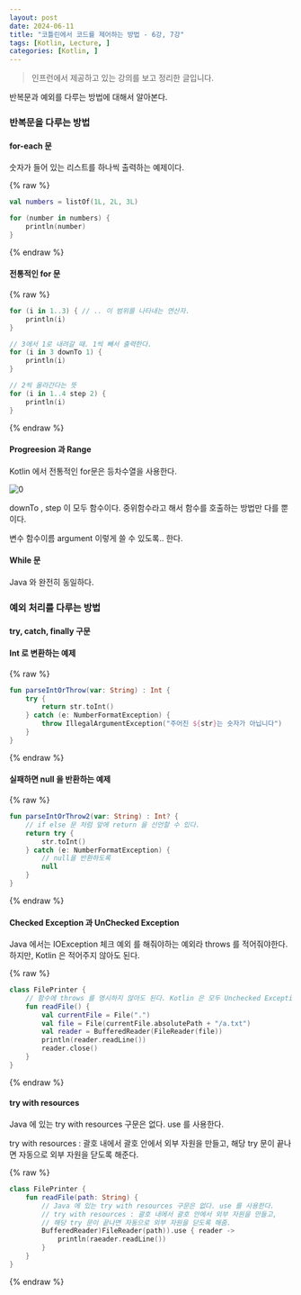 ```yaml
---
layout: post
date: 2024-06-11
title: "코틀린에서 코드를 제어하는 방법 - 6강, 7강"
tags: [Kotlin, Lecture, ]
categories: [Kotlin, ]
---
```



> 인프런에서 제공하고 있는 강의를 보고 정리한 글입니다.


반복문과 예외를 다루는 방법에 대해서 알아본다.



### 반복문을 다루는 방법



#### for-each 문 


숫자가 들어 있는 리스트를 하나씩 출력하는 예제이다. 



{% raw %}
```kotlin
val numbers = listOf(1L, 2L, 3L)

for (number in numbers) {
	println(number)
}
```
{% endraw %}




#### 전통적인 for 문



{% raw %}
```kotlin
for (i in 1..3) { // .. 이 범위를 나타내는 연산자.
	println(i)
}

// 3에서 1로 내려갈 때. 1씩 빼서 출력한다.
for (i in 3 downTo 1) {
	println(i)
}

// 2씩 올라간다는 뜻
for (i in 1..4 step 2) {
	println(i)
}
```
{% endraw %}




#### **Progreesion 과 Range**


Kotlin 에서 전통적인 for문은 등차수열을 사용한다.


![0](/assets/img/2024-06-11-코틀린에서-코드를 제어하는-방법---6강,-7강.md/0.png)


downTo , step 이 모두 함수이다. 중위함수라고 해서 함수를 호출하는 방법만 다를 뿐이다.


변수 함수이름 argument 이렇게 쓸 수 있도록.. 한다.



#### **While 문**


Java 와 완전히 동일하다.



### **예외 처리를 다루는 방법**



#### **try, catch, finally 구문**



#### **Int 로 변환하는 예제**



{% raw %}
```kotlin
fun parseIntOrThrow(var: String) : Int {
	try {
    	return str.toInt()
    } catch (e: NumberFormatException) {
		throw IllegalArgumentException("주어진 ${str}는 숫자가 아닙니다")
    }
}
```
{% endraw %}




#### **실패하면 null 을 반환하는 예제**



{% raw %}
```kotlin
fun parseIntOrThrow2(var: String) : Int? {
	// if else 문 처럼 앞에 return 을 선언할 수 있다.
	return try {
    	str.toInt()
    } catch (e: NumberFormatException) {
    	// null을 반환하도록
       	null
    }
}
```
{% endraw %}




#### **Checked Exception 과 UnChecked Exception**


Java 에서는 IOException 체크 예외 를 해줘야하는 예외라 throws 를 적어줘야한다. 하지만, Kotlin 은 적어주지 않아도 된다.



{% raw %}
```kotlin
class FilePrinter {
	// 함수에 throws 를 명시하지 않아도 된다. Kotlin 은 모두 Unchecked Exception 으로 간주한다.
	fun readFile() {
    	val currentFile = File(".")
        val file = File(currentFile.absolutePath + "/a.txt")
        val reader = BufferedReader(FileReader(file))
        println(reader.readLine())
        reader.close()
    }
}
```
{% endraw %}




#### **try with resources**


Java 에 있는 try with resources 구문은 없다. use 를 사용한다.


try with resources : 괄호 내에서 괄호 안에서 외부 자원을 만들고, 해당 try 문이 끝나면 자동으로 외부 자원을 닫도록 해준다.



{% raw %}
```kotlin
class FilePrinter {
	fun readFile(path: String) {
    	// Java 에 있는 try with resources 구문은 없다. use 를 사용한다.
        // try with resources : 괄호 내에서 괄호 안에서 외부 자원을 만들고,
        // 해당 try 문이 끝나면 자동으로 외부 자원을 닫도록 해줌.
    	BufferedReader)FileReader(path)).use { reader ->
        	println(raeader.readLine())
        }
    }
}
```
{% endraw %}


